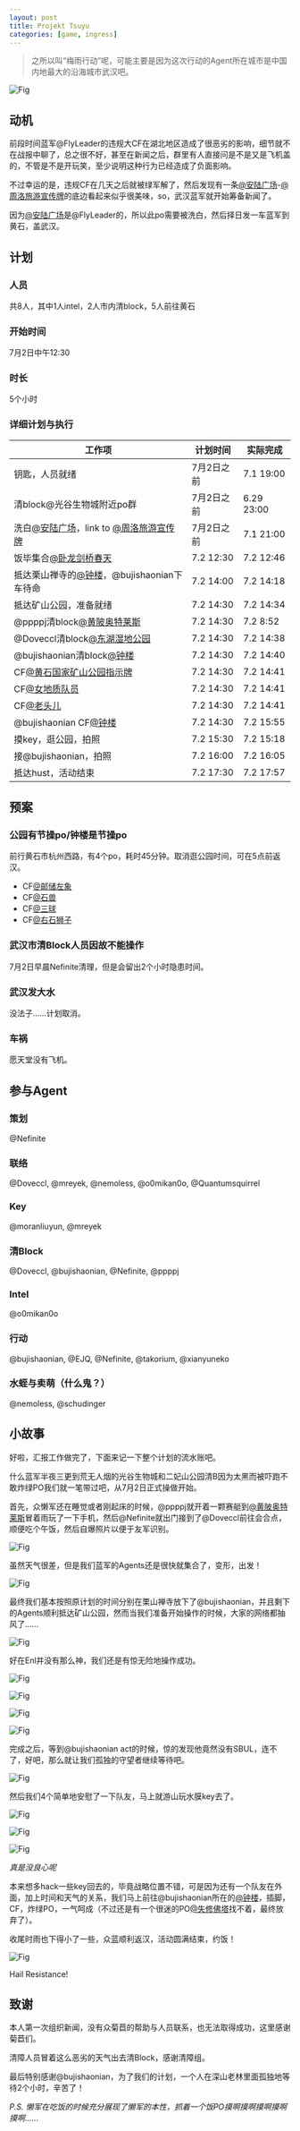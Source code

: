 ```yaml
---
layout: post
title: Projekt Tsuyu
categories: [game, ingress]
---
```


> 之所以叫“梅雨行动”呢，可能主要是因为这次行动的Agent所在城市是中国内地最大的沿海城市武汉吧。

![Fig](https://raw.githubusercontent.com/yatyricky/yatyricky.github.io/master/public/2016-07-02-projekt-tsuyu-1.jpg)

## 动机

前段时间蓝军@FlyLeader的违规大CF在湖北地区造成了很恶劣的影响，细节就不在战报中聊了，总之很不好，甚至在新闻之后，群里有人直接问是不是又是飞机盖的，不管是不是开玩笑，至少说明这种行为已经造成了负面影响。

不过幸运的是，违规CF在几天之后就被绿军解了，然后发现有一条[@安陆广场](https://www.ingress.com/intel?ll=31.259452,113.682407&z=17&pll=31.259452,113.682407)-[@周洛旅游宣传牌](https://www.ingress.com/intel?ll=28.432411,113.66475&z=17&pll=28.432411,113.66475)的底边看起来似乎很美味，so，武汉蓝军就开始筹备新闻了。

因为[@安陆广场](https://www.ingress.com/intel?ll=31.259452,113.682407&z=17&pll=31.259452,113.682407)是@FlyLeader的，所以此po需要被洗白，然后择日发一车蓝军到黄石，盖武汉。

## 计划

### 人员

共8人，其中1人intel，2人市内清block，5人前往黄石

### 开始时间

7月2日中午12:30

### 时长

5个小时  

### 详细计划与执行

工作项 | 计划时间 | 实际完成
---|---|---
钥匙，人员就绪|7月2日之前|7.1 19:00
清block@光谷生物城附近po群|7月2日之前|6.29 23:00
洗白[@安陆广场](https://www.ingress.com/intel?ll=31.259452,113.682407&z=17&pll=31.259452,113.682407)，link to [@周洛旅游宣传牌](https://www.ingress.com/intel?ll=28.432411,113.66475&z=17&pll=28.432411,113.66475)|7月2日之前|7.1 21:00
饭毕集合[@卧龙剑桥春天](https://www.ingress.com/intel?ll=30.508996,114.41354&z=17&pll=30.508996,114.41354)|7.2 12:30|7.2 12:46
抵达栗山禅寺的[@钟楼](https://www.ingress.com/intel?ll=30.192255,114.947775&z=17&pll=30.192255,114.947775)，@bujishaonian下车待命|7.2 14:00|7.2 14:18
抵达矿山公园，准备就绪|7.2 14:30|7.2 14:34
@ppppj清block[@黄陂奥特莱斯](https://www.ingress.com/intel?ll=30.731292,114.253712&z=17&pll=30.731292,114.253712)|7.2 14:30|7.2 8:52
@Doveccl清block[@东湖湿地公园](https://www.ingress.com/intel?ll=30.533389,114.435519&z=17&pll=30.533389,114.435519)|7.2 14:30|7.2 14:38
@bujishaonian清block[@钟楼](https://www.ingress.com/intel?ll=30.192255,114.947775&z=17&pll=30.192255,114.947775)|7.2 14:30|7.2 14:40
CF[@黄石国家矿山公园指示牌](https://www.ingress.com/intel?ll=30.213048,114.9071&z=17&pll=30.213048,114.9071)|7.2 14:30|7.2 14:41
CF[@女地质队员](https://www.ingress.com/intel?ll=30.213437,114.90762&z=17&pll=30.213437,114.90762)|7.2 14:30|7.2 14:41
CF[@老头儿](https://www.ingress.com/intel?ll=30.213567,114.907775&z=17&pll=30.213567,114.907775)|7.2 14:30|7.2 14:41
@bujishaonian CF[@钟楼](https://www.ingress.com/intel?ll=30.192255,114.947775&z=17&pll=30.192255,114.947775)|7.2 14:30|7.2 15:55
摸key，逛公园，拍照|7.2 15:30|7.2 15:18
接@bujishaonian，拍照|7.2 16:00|7.2 16:05
抵达hust，活动结束|7.2 17:30|7.2 17:57

## 预案

### 公园有节操po/钟楼是节操po

前行黄石市杭州西路，有4个po，耗时45分钟。取消逛公园时间，可在5点前返汉。

* CF[@邮储左象](https://www.ingress.com/intel?ll=30.2009,115.015057&z=17&pll=30.2009,115.015057)  
* CF[@石兽](https://www.ingress.com/intel?ll=30.201685,115.017724&z=17&pll=30.201685,115.017724)  
* CF[@三球](https://www.ingress.com/intel?ll=30.201757,115.018916&z=17&pll=30.201757,115.018916)  
* CF[@右石狮子](https://www.ingress.com/intel?ll=30.201261,115.021342&z=17&pll=30.201261,115.021342)  

### 武汉市清Block人员因故不能操作

7月2日早晨Nefinite清理，但是会留出2个小时隐患时间。

### 武汉发大水

没法子……计划取消。

### 车祸

愿天堂没有飞机。

## 参与Agent

### 策划

@Nefinite

### 联络

@Doveccl, @mreyek, @nemoless, @o0mikan0o, @Quantumsquirrel

### Key

@moranliuyun, @mreyek

### 清Block

@Doveccl, @bujishaonian, @Nefinite, @ppppj

### Intel

@o0mikan0o

### 行动

@bujishaonian, @EJQ, @Nefinite, @takorium, @xianyuneko

### 水蛭与卖萌（什么鬼？）

@nemoless, @schudinger

## 小故事

好啦，汇报工作做完了，下面来记一下整个计划的流水账吧。

什么蓝军半夜三更到荒无人烟的光谷生物城和二妃山公园清B因为太黑而被吓跑不敢炸绿PO我们就一笔带过吧，从7月2日正式操做开始。

首先，众懒军还在睡觉或者刚起床的时候，@ppppj就开着一颗赛艇到[@黄陂奥特莱斯](https://www.ingress.com/intel?ll=30.731292,114.253712&z=17&pll=30.731292,114.253712)冒着雨玩了一下手机，然后@Nefinite就出门接到了@Doveccl前往会合点，顺便吃个午饭，然后自爆照片以便于友军识别。

![Fig](https://raw.githubusercontent.com/yatyricky/yatyricky.github.io/master/public/2016-07-02-projekt-tsuyu-2.jpg)

虽然天气很差，但是我们蓝军的Agents还是很快就集合了，变形，出发！

![Fig](https://raw.githubusercontent.com/yatyricky/yatyricky.github.io/master/public/2016-07-02-projekt-tsuyu-3.jpg)

最终我们基本按照原计划的时间分别在栗山禅寺放下了@bujishaonian，并且剩下的Agents顺利抵达矿山公园，然而当我们准备开始操作的时候，大家的网络都抽风了……

![Fig](https://raw.githubusercontent.com/yatyricky/yatyricky.github.io/master/public/2016-07-02-projekt-tsuyu-4.jpg)

好在Enl并没有那么神，我们还是有惊无险地操作成功。

![Fig](https://raw.githubusercontent.com/yatyricky/yatyricky.github.io/master/public/2016-07-02-projekt-tsuyu-5.jpg)

![Fig](https://raw.githubusercontent.com/yatyricky/yatyricky.github.io/master/public/2016-07-02-projekt-tsuyu-6.jpg)

![Fig](https://raw.githubusercontent.com/yatyricky/yatyricky.github.io/master/public/2016-07-02-projekt-tsuyu-7.jpg)

![Fig](https://raw.githubusercontent.com/yatyricky/yatyricky.github.io/master/public/2016-07-02-projekt-tsuyu-9.jpg)

完成之后，等到@bujishaonian act的时候，惊的发现他竟然没有SBUL，连不了，好吧，那么就让我们孤独的守望者继续等待吧。

![Fig](https://raw.githubusercontent.com/yatyricky/yatyricky.github.io/master/public/2016-07-02-projekt-tsuyu-8.jpg)

然后我们4个简单地安慰了一下队友，马上就游山玩水膜key去了。

![Fig](https://raw.githubusercontent.com/yatyricky/yatyricky.github.io/master/public/2016-07-02-projekt-tsuyu-10.jpg)

![Fig](https://raw.githubusercontent.com/yatyricky/yatyricky.github.io/master/public/2016-07-02-projekt-tsuyu-11.jpg)

![Fig](https://raw.githubusercontent.com/yatyricky/yatyricky.github.io/master/public/2016-07-02-projekt-tsuyu-12.jpg)

*真是没良心呢*

本来想多hack一些key回去的，毕竟战略位置不错，可是因为还有一个队友在外面，加上时间和天气的关系，我们马上前往@bujishaonian所在的[@钟楼](https://www.ingress.com/intel?ll=30.192255,114.947775&z=17&pll=30.192255,114.947775)，插脚，CF，炸绿PO，一气呵成（不过还是有一个很迷的PO[@失修佛塔](https://www.ingress.com/intel?ll=30.193221,114.949428&z=17&pll=30.193221,114.949428)找不着，最终放弃了）。

收尾时雨也下得小了一些，众蓝顺利返汉，活动圆满结束，约饭！

![Fig](https://raw.githubusercontent.com/yatyricky/yatyricky.github.io/master/public/2016-07-02-projekt-tsuyu-13.jpg)

Hail Resistance!

## 致谢

本人第一次组织新闻，没有众菊苣的帮助与人员联系，也无法取得成功，这里感谢菊苣们。

清障人员冒着这么恶劣的天气出去清Block，感谢清障组。

最后特别感谢@bujishaonian，为了我们的计划，一个人在深山老林里面孤独地等待2个小时，辛苦了！

*P.S. 懒军在吃饭的时候充分展现了懒军的本性，抓着一个饭PO摸啊摸啊摸啊摸啊摸啊......*